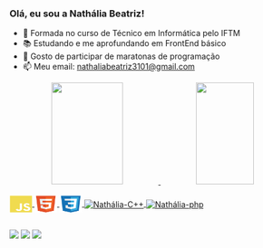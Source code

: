 ### Olá, eu sou a Nathália Beatriz!

- 🏫 Formada no curso de Técnico em Informática pelo IFTM
- 📚 Estudando e me aprofundando em FrontEnd básico
- 💖 Gosto de participar de maratonas de programação
- 📫 Meu email: nathaliabeatriz3101@gmail.com

<div align="center">
  <a href="https://github.com/nathaliabeatriz">
  <img height="180em" width="50%" src="https://github-readme-stats.vercel.app/api?username=nathaliabeatriz&show_icons=true&theme=radical&include_all_commits=true&count_private=true"/>
 <img height="180em" width="45%" src="https://github-readme-stats.vercel.app/api/top-langs/?username=nathaliabeatriz&layout=compact&langs_count=7&theme=radical"/>
 </div>
  
<div style="display: inline_block"><br>
  <img align="center" alt="Nathália-Js" height="30" width="40" src="https://raw.githubusercontent.com/devicons/devicon/master/icons/javascript/javascript-plain.svg">
  <img align="center" alt="Nathália-HTML" height="30" width="40" src="https://raw.githubusercontent.com/devicons/devicon/master/icons/html5/html5-original.svg">
  <img align="center" alt="Nathália-CSS" height="30" width="40" src="https://raw.githubusercontent.com/devicons/devicon/master/icons/css3/css3-original.svg">
  <img align="center" alt="Nathália-C++" height="30" width="40" src="https://cdn.jsdelivr.net/gh/devicons/devicon/icons/cplusplus/cplusplus-original.svg">
  <img align="center" alt="Nathália-php" height="30" width="40" src="https://cdn.jsdelivr.net/gh/devicons/devicon/icons/php/php-plain.svg">
</div>
  
  ##
  
 <div> 
  <a href="https://instagram.com/nathalialeonell" target="_blank"><img src="https://img.shields.io/badge/-Instagram-%23E4405F?style=for-the-badge&logo=instagram&logoColor=white" target="_blank"></a>
  <a href = "mailto:nathaliabeatriz@gmail.com"><img src="https://img.shields.io/badge/-Gmail-%23333?style=for-the-badge&logo=gmail&logoColor=white" target="_blank"></a>
  <a href="#" target="_blank"><img src="https://img.shields.io/badge/-LinkedIn-%230077B5?style=for-the-badge&logo=linkedin&logoColor=white" target="_blank"></a> 
</div>

